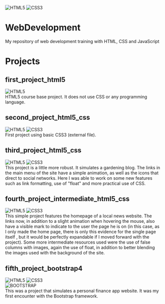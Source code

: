 ![HTML5](https://img.shields.io/badge/HTML-239120?style=for-the-badge&logo=html5&logoColor=white)
![CSS3](https://img.shields.io/badge/CSS3-1572B6?style=for-the-badge&logo=css3&logoColor=white)

# WebDevelopment
My repository of web development training with HTML, CSS and JavaScript

# Projects

## first_project_html5 ##
![HTML5](https://img.shields.io/badge/HTML-239120?style=for-the-badge&logo=html5&logoColor=white)<br>
HTML5 course base project. It does not use CSS or any programming language.

## second_project_html5_css
![HTML5](https://img.shields.io/badge/HTML-239120?style=for-the-badge&logo=html5&logoColor=white)
![CSS3](https://img.shields.io/badge/CSS3-1572B6?style=for-the-badge&logo=css3&logoColor=white)<br>
First project using basic CSS3 (external file).

## third_project_html5_css
![HTML5](https://img.shields.io/badge/HTML-239120?style=for-the-badge&logo=html5&logoColor=white)
![CSS3](https://img.shields.io/badge/CSS3-1572B6?style=for-the-badge&logo=css3&logoColor=white)<br>
This project is a little more robust. It simulates a gardening blog. The links in the main menu of 
the site have a simple animation, as well as the icons that direct to social networks. 
Here I was able to work on some new features such as link formatting, use of "float" and more practical use of CSS.

## fourth_project_intermediate_html5_css
![HTML5](https://img.shields.io/badge/HTML-239120?style=for-the-badge&logo=html5&logoColor=white)
![CSS3](https://img.shields.io/badge/CSS3-1572B6?style=for-the-badge&logo=css3&logoColor=white)<br>
This simple project features the homepage of a local news website. The links now, in addition to a 
slight animation when hovering the mouse, also have a visible mark to indicate to the user the page 
he is on (in this case, as I only made the home page, there is only this evidence for the single page 
itself , but it would be perfectly expandable if I moved forward with the project). 
Some more intermediate resources used were the use of false columns with images, again the use of 
float, in addition to better blending the images used with the background of the site.

## fifth_project_bootstrap4
![HTML5](https://img.shields.io/badge/HTML-239120?style=for-the-badge&logo=html5&logoColor=white)
![CSS3](https://img.shields.io/badge/CSS3-1572B6?style=for-the-badge&logo=css3&logoColor=white)<br>
![BOOTSTRAP](https://img.shields.io/badge/Bootstrap-563D7C?style=for-the-badge&logo=bootstrap&logoColor=white)<br>
This was a project that simulates a personal finance app website. It was my first encounter with the Bootstrap
framework.


